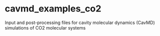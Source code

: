 # cavmd_examples_co2
Input and post-processing files for cavity molecular dynamics (CavMD) simulations of CO2 molecular systems
